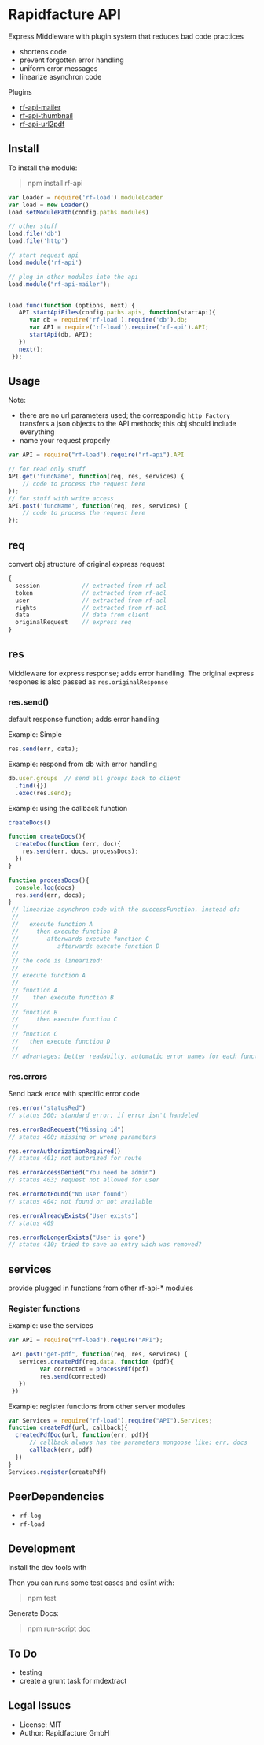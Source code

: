 # Rapidfacture API
Express Middleware with plugin system that reduces bad code practices
 * shortens code
 * prevent forgotten error handling
 * uniform error messages
 * linearize asynchron code

Plugins
* [rf-api-mailer](https://www.npmjs.com/package/rf-api-mailer)
* [rf-api-thumbnail](https://www.npmjs.com/package/rf-api-thumbnail)
* [rf-api-url2pdf](https://www.npmjs.com/package/rf-api-url2pdf)

## Install

To install the module:

> npm install rf-api


```js
var Loader = require('rf-load').moduleLoader
var load = new Loader()
load.setModulePath(config.paths.modules)

// other stuff
load.file('db')
load.file('http')

// start request api
load.module('rf-api')

// plug in other modules into the api
load.module("rf-api-mailer");


load.func(function (options, next) {
   API.startApiFiles(config.paths.apis, function(startApi){
      var db = require('rf-load').require('db').db;
      var API = require('rf-load').require('rf-api').API;
      startApi(db, API);
   })
   next();
 });

```

## Usage

Note:
* there are no url parameters used; the correspondig `http Factory` transfers a json objects to the API methods; this obj should include everything
* name your request properly

```js
var API = require("rf-load").require("rf-api").API

// for read only stuff
API.get('funcName', function(req, res, services) {
    // code to process the request here
});
// for stuff with write access
API.post('funcName', function(req, res, services) {
    // code to process the request here
});
```

## req
convert obj structure of original express request
```js
{
  session            // extracted from rf-acl
  token              // extracted from rf-acl
  user               // extracted from rf-acl
  rights             // extracted from rf-acl
  data               // data from client
  originalRequest    // express req
}
```

## res
Middleware for express response; adds error handling.
The original express respones is also passed as `res.originalResponse`

### res.send()

default response function; adds error handling

Example: Simple
```js
res.send(err, data);
```

Example: respond from db with error handling
```js
db.user.groups  // send all groups back to client
  .find({})
  .exec(res.send);
```

Example: using the callback function
```js
createDocs()

function createDocs(){
  createDoc(function (err, doc){
    res.send(err, docs, processDocs);
  })
}

function processDocs(){
  console.log(docs)
  res.send(err, docs);
}
 // linearize asynchron code with the successFunction. instead of:
 //
 //   execute function A
 //     then execute function B
 //        afterwards execute function C
 //           afterwards execute function D
 //
 // the code is linearized:
 //
 // execute function A
 //
 // function A
 //    then execute function B
 //
 // function B
 //     then execute function C
 //
 // function C
 //   then execute function D
 //
 // advantages: better readabilty, automatic error names for each function
 ```

### res.errors
Send back error with specific error code
 ```js
res.error("statusRed")
// status 500; standard error; if error isn't handeled
```

```js
res.errorBadRequest("Missing id")
// status 400; missing or wrong parameters
```

```js
res.errorAuthorizationRequired()
// status 401; not autorized for route
```

```js
res.errorAccessDenied("You need be admin")
// status 403; request not allowed for user
```

```js
res.errorNotFound("No user found")
// status 404; not found or not available
```

```js
res.errorAlreadyExists("User exists")
// status 409
```

```js
res.errorNoLongerExists("User is gone")
// status 410; tried to save an entry wich was removed?
```

## services
provide plugged in functions from other rf-api-* modules

### Register functions
Example: use the services
```js
var API = require("rf-load").require("API");

 API.post("get-pdf", function(req, res, services) {
   services.createPdf(req.data, function (pdf){
         var corrected = processPdf(pdf)
         res.send(corrected)
   })
 })
```
Example: register functions from other server modules
```js
var Services = require("rf-load").require("API").Services;
function createPdf(url, callback){
  createdPdfDoc(url, function(err, pdf){
      // callback always has the parameters mongoose like: err, docs
      callback(err, pdf)
  })
}
Services.register(createPdf)
```

## PeerDependencies
* `rf-log`
* `rf-load`

## Development

Install the dev tools with

Then you can runs some test cases and eslint with:
> npm test

Generate Docs:
> npm run-script doc

## To Do
* testing
* create a grunt task for mdextract
## Legal Issues
* License: MIT
* Author: Rapidfacture GmbH
